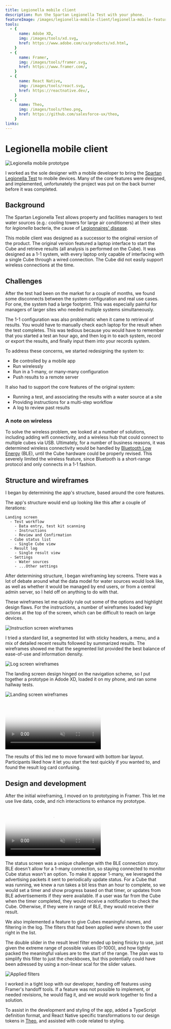 ```yaml
---
title: Legionella mobile client
description: Run the Spartan Legionella Test with your phone.
featureImage: /images/legionella-mobile-client/legionella-mobile-feature.jpg
tools:
  - {
      name: Adobe XD,
      img: /images/tools/xd.svg,
      href: https://www.adobe.com/ca/products/xd.html,
    }
  - {
      name: Framer,
      img: /images/tools/framer.svg,
      href: https://www.framer.com/,
    }
  - {
      name: React Native,
      img: /images/tools/react.svg,
      href: https://reactnative.dev/,
    }
  - {
      name: Theo,
      img: /images/tools/theo.png,
      href: https://github.com/salesforce-ux/theo,
    }
links:
---
```


# Legionella mobile client

![Legionella mobile prototype](/images/legionella-mobile-client/legionella-mobile-feature.jpg 'Legionella mobile prototype')

I worked as the sole designer with a mobile developer to bring the
[Spartan Legionella Test](https://spartanbio.com/our-tests/spartan-legionella-test/)
to mobile devices. Many of the core features were designed, and implemented,
unfortunately the project was put on the back burner before it was completed.

## Background

The Spartan Legionella Test allows property and facilities managers to test
water sources (e.g.: cooling towers for large air conditioners) at their sites
for _legionella_ bacteria, the cause of
[Legionnaires' disease](https://en.wikipedia.org/wiki/Legionnaires%27_disease).

This mobile client was designed as a successor to the original version of the
product. The original version featured a laptop interface to start the Cube and
retrieve results (all analysis is performed on the Cube). It was designed as a
1-1 system, with every laptop only capable of interfacing with a single Cube
through a wired connection. The Cube did not easily support wireless connections
at the time.

## Challenges

After the test had been on the market for a couple of months, we found some
disconnects between the system configuration and real use cases. For one, the
system had a large footprint. This was especially painful for managers of larger
sites who needed multiple systems simultaneously.

The 1-1 configuration was also problematic when it came to retrieval of results.
You would have to manually check each laptop for the result when the test
completes. This was tedious because you would have to remember that you started
a test an hour ago, and then log in to each system, record or export the
results, and finally input them into your records system.

To address these concerns, we started redesigning the system to:

- Be controlled by a mobile app
- Run wirelessly
- Run in a 1-many, or many-many configuration
- Push results to a remote server

It also had to support the core features of the original system:

- Running a test, and associating the results with a water source at a site
- Providing instructions for a multi-step workflow
- A log to review past results

### A note on wireless

To solve the wireless problem, we looked at a number of solutions, including
adding wifi connectivity, and a wireless hub that could connect to multiple
cubes via USB. Ultimately, for a number of business reasons, it was determined
wireless connectivity would be handled by
[Bluetooth Low Energy](https://en.wikipedia.org/wiki/Bluetooth_Low_Energy)
(BLE), until the Cube hardware could be properly revised. This severely limited
the wireless feature, since Bluetooth is a short-range protocol and only
connects in a 1-1 fashion.

## Structure and wireframes

I began by determining the app's structure, based around the core features.

The app's structure would end up looking like this after a couple of iterations:

```
Landing screen
  - Test workflow
    - Data entry, test kit scanning
    - Instructions
    - Review and Confirmation
  - Cube status list
    - Single Cube view
  - Result log
    - Single result view
  - Settings
    - Water sources
    - ...Other settings
```

After determining structure, I began wireframing key screens. There was a lot of
debate around what the data model for water sources would look like, as well as
whether it would be managed by end users, or from a central admin server, so I
held off on anything to do with that.

These wireframes let me quickly rule out some of the options and highlight
design flaws. For the instructions, a number of wireframes loaded key actions at
the top of the screen, which can be difficult to reach on large devices.

![Instruction screen wireframes](/images/legionella-mobile-client/instructions-wire.png 'Instruction screen wireframes')

I tried a standard list, a segmented list with sticky headers, a menu, and a mix
of detailed recent results followed by summarized results. The wireframes showed
me that the segmented list provided the best balance of ease-of-use and
information density.

![Log screen wireframes](/images/legionella-mobile-client/log-wire.png 'Log screen wireframes')

The landing screen design hinged on the navigation scheme, so I put together a
prototype in Adode XD, loaded it on my phone, and ran some hallway tests.

![Landing screen wireframes](/images/legionella-mobile-client/landing-wire.png 'Landing screen wireframes')

<video src="/images/legionella-mobile-client/navigation.webm" controls muted style="max-height: 400px;" poster=/images/legionella-mobile-client/navigation-poster.png></video>

The results of this led me to move forward with bottom bar layout. Participants
liked how it let you start the test quickly if you wanted to, and found the
result log card confusing.

## Design and development

After the initial wireframing, I moved on to prototyping in Framer. This let me
use live data, code, and rich interactions to enhance my prototype.

<video src="/images/legionella-mobile-client/prototype.webm" controls muted style="max-height: 400px;" poster=/images/legionella-mobile-client/prototype-poster.png></video>

The status screen was a unique challenge with the BLE connection story. BLE
doesn't allow for a 1-many connection, so staying connected to monitor Cube
status wasn't an option. To make it appear 1-many, we leveraged the advertising
packets it sent to periodically update status. For a Cube that was running, we
knew a run takes a bit less than an hour to complete, so we would set a timer
and show progress based on that timer, or updates from BLE advertisements if
they were available. If a user was far from the Cube when the timer completed,
they would receive a notification to check the Cube. Otherwise, if they were in
range of BLE, they would receive their result.

We also implemented a feature to give Cubes meaningful names, and filtering in
the log. The filters that had been applied were shown to the user right in the
list.

The double slider in the result level filter ended up being finicky to use, just
given the extreme range of possible values (0-1000), and how tightly packed the
meaningful values are to the start of the range. The plan was to simplify this
filter to just the checkboxes, but this potentially could have been adressed by
using a non-linear scal for the slider values.

<img src="/images/legionella-mobile-client/applied-filters.png" alt="Applied filters" title="Applied filters" style="max-width: 200px;">

I worked in a tight loop with our developer, handing off features using Framer's
handoff tools. If a feature was not possible to implement, or needed revisions,
he would flag it, and we would work together to find a solution.

To assist in the development and styling of the app, added a TypeScript
definition format, and React Native specific transformations to our design
tokens in [Theo](https://github.com/salesforce-ux/theo), and assisted with code
related to styling.

